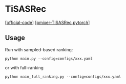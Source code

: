 

# TiSASRec

[[official-code](https://github.com/JiachengLi1995/TiSASRec)] [[pmixer-TiSASRec.pytorch](https://github.com/pmixer/TiSASRec.pytorch)]

## Usage



Run with sampled-based ranking:

    python main.py --config=configs/xxx.yaml

or with full-ranking

    python main_full_ranking.py --config=configs/xxx.yaml

